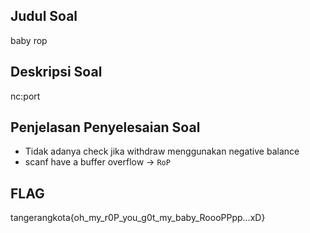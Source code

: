 ## Judul Soal
baby rop

## Deskripsi Soal
nc:port

## Penjelasan Penyelesaian Soal
- Tidak adanya check jika withdraw menggunakan negative balance
- scanf have a buffer overflow -> `RoP`

## FLAG
tangerangkota{oh_my_r0P_you_g0t_my_baby_RoooPPpp...xD}
